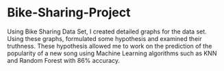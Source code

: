 # Bike-Sharing-Project
Using Bike Sharing Data Set, I created detailed graphs for the data set.
Using these graphs, formulated some hypothesis and examined their truthness. These hypothesis allowed me to
work on the prediction of the popularity of a new song using Machine Learning algorithms such as KNN and
Random Forest with 86% accuracy.
